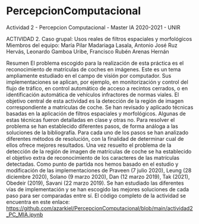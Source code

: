 # PercepcionComputacional
Actividad 2 - Percepcion Computacional - Master IA 2020-2021 - UNIR


ACTIVIDAD 2. Caso grupal: Usos reales de filtros espaciales y morfológicos
Miembros del equipo: María Pilar Madariaga Lasala, Antonio José Ruz Hervás, Leonardo Gamboa Uribe, Francisco Rubén Arenas Hernán


Resumen 
El problema escogido para la realización de esta práctica es el reconocimiento de matrículas de coches en imágenes.
Este es un tema ampliamente estudiado en el campo de visión por computador. 
Sus implementaciones se aplican, por ejemplo, en monitorización y control del flujo de tráfico, en control automático de acceso a recintos cerrados, o en identificación automática de vehículos infractores de normas viales.
El objetivo central de esta actividad es la detección de la región de imagen correspondiente a matrículas de coche.
Se han revisado y aplicado técnicas basadas en la aplicación de filtros espaciales y morfológicos.
Algunas de estas técnicas fueron detalladas en clase y otras no.
Para resolver el problema se han establecido diferentes pasos, de forma análoga a las soluciones de la bibliografía.
Para cada uno de los pasos se han analizado diferentes métodos de resolución, con la finalidad de determinar cual de ellos ofrece mejores resultados.
Una vez resuelto el problema de la detección de la región de imagen de matrículas de coche se ha establecido el objetivo extra de reconocimiento de los caracteres de las matrículas detectadas. 
Como punto de partida nos hemos basado en el estudio y modificación de las implementaciones de Praveen (7 julio 2020), Leung (28 diciembre 2020), Solano (9 marzo 2020), Dan (12 marzo 2019), Tak (2021), Obedeir (2019), Savani (22 marzo 2019).
Se han estudiado las diferentes vías de implementación y se han escogido las mejores soluciones de cada paso para ser comparadas entre sí.
El código completo de la actividad se encuentra en este enlace:
https://github.com/azarkiel/PercepcionComputacional/blob/main/actividad2_PC_MIA.ipynb
